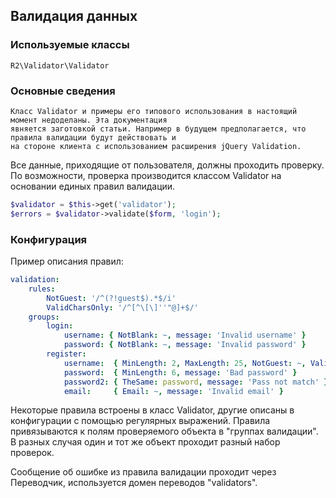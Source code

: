 ## Валидация данных

### Используемые классы

`R2\Validator\Validator`


### Основные сведения

    Класс Validator и примеры его типового использования в настоящий момент недоделаны. Эта документация
    явняется заготовкой статьи. Например в будущем предполагается, что правила валидации будут действовать и
    на стороне клиента с использованием расширения jQuery Validation.

Все данные, приходящие от пользователя, должны проходить проверку. По возможности, проверка производится
классом Validator на основании единых правил валидации.
```php
$validator = $this->get('validator');
$errors = $validator->validate($form, 'login');
```


### Конфигурация

Пример описания правил:
```yaml
validation:
    rules:
        NotGuest: '/^(?!guest$).*$/i'
        ValidCharsOnly: '/^[^\[\]''"@]+$/'
    groups:
        login:
            username: { NotBlank: ~, message: 'Invalid username' }
            password: { NotBlank: ~, message: 'Invalid password' }
        register:
            username:  { MinLength: 2, MaxLength: 25, NotGuest: ~, ValidCharsOnly: ~, message: 'Bad username' }
            password:  { MinLength: 6, message: 'Bad password' }
            password2: { TheSame: password, message: 'Pass not match' }
            email:     { Email: ~, message: 'Invalid email' }
```
Некоторые правила встроены в класс Validator, другие описаны в конфигурации с помощью регулярных выражений.
Правила привязываются к полям проверяемого объекта в "группах валидации". В разных случая один и тот же объект
проходит разный набор проверок. 

Сообщение об ошибке из правила валидации проходит через Переводчик, используется домен переводов "validators".
